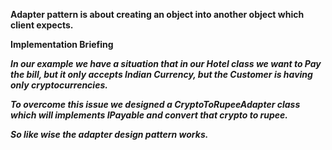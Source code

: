 **Adapter pattern is about creating an object into another object which client expects.**

**Implementation Briefing**

**_In our example we have a situation that in our Hotel class we want to Pay the bill, but it only accepts 
Indian Currency, but the Customer is having only cryptocurrencies._**

**_To overcome this issue we designed a CryptoToRupeeAdapter class which will implements IPayable 
and convert that crypto to rupee._**

**_So like wise the adapter design pattern works._**
